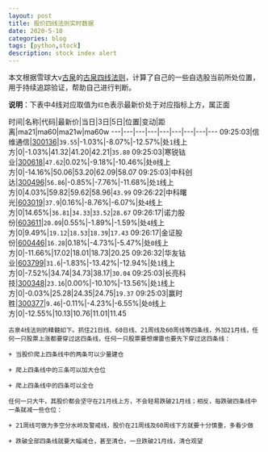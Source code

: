 ```yaml
---
layout: post
title: 股价四线法则实时数据
date: 2020-5-10
categories: blog
tags: [python,stock]
description: stock index alert
---
```



本文根据雪球大v[古泉](https://xueqiu.com/u/7148646888)的[古泉四线法则](https://xueqiu.com/7148646888/130498192)，计算了自己的一些自选股当前所处位置，用于持续追踪验证，帮助自己进行判断。

**说明**：下表中4线对应取值为`红色`表示最新价处于对应指标上方，属正面

时间|名称|代码|最新价|当日|3日|5日|位置|变动|距离|ma21|ma60|ma21w|ma60w
---|---|---|---|---|---|---|---|---
09:25:03|信维通信|[300136](https://xueqiu.com/S/SZ300136)|`39.55`|-1.03%|-8.07%|-12.57%|处`1`线上方|0|-1.03%|41.32|41.20|42.21|`35.80`
09:25:03|寒锐钴业|[300618](https://xueqiu.com/S/SZ300618)|`47.62`|0.02%|-9.18%|-10.46%|处`0`线上方|0|-14.16%|50.06|53.20|62.09|58.07
09:25:03|中科创达|[300496](https://xueqiu.com/S/SZ300496)|`56.86`|-0.85%|-7.76%|-11.68%|处`1`线上方|0|4.03%|59.82|59.62|58.96|`43.99`
09:26:22|中科曙光|[603019](https://xueqiu.com/S/SH603019)|`37.9`|0.16%|-8.76%|-6.07%|处`4`线上方|0|14.65%|`36.81`|`34.33`|`33.52`|`28.67`
09:26:17|诺力股份|[603611](https://xueqiu.com/S/SH603611)|`20.09`|0.55%|-1.89%|-1.59%|处`4`线上方|0|9.49%|`19.12`|`18.53`|`18.39`|`17.43`
09:26:17|金证股份|[600446](https://xueqiu.com/S/SH600446)|`16.28`|0.18%|-4.73%|-5.47%|处`0`线上方|0|-11.66%|17.02|18.01|18.73|20.25
09:26:32|华友钴业|[603799](https://xueqiu.com/S/SH603799)|`31.6`|-1.83%|-13.42%|-12.94%|处`1`线上方|0|-7.52%|34.74|34.73|38.17|`30.04`
09:25:03|长亮科技|[300348](https://xueqiu.com/S/SZ300348)|`23.16`|0.00%|-10.10%|-13.56%|处`1`线上方|0|-0.03%|25.28|24.35|24.75|`19.37`
09:25:03|赢时胜|[300377](https://xueqiu.com/S/SZ300377)|`9.46`|-0.11%|-4.23%|-6.55%|处`0`线上方|0|-12.55%|10.13|10.76|11.01|11.45

```
古泉4线法则的精髓如下。抓住21日线、60日线、21周线及60周线等四条线，外加21月线，任何一只股票上涨都要穿过这四条线，任何一只股票要想爆雷也要先下穿过这四条线：

+ 当股价爬上四条线中的两条可以少量建仓

+ 爬上四条线中的三条可以加大仓位

+ 爬上四条线中的四条可以全仓

任何一只大牛，其股价都会坚守在21月线上方，不会轻易跌破21月线；相反，每跌破四条线中一条就减一些仓位：

+ 21周线可做为多空分水岭及警戒线，股价在21周线及60周线下方就要十分慎重，多看少做

+ 跌破全部四条线就要大幅减仓，甚至清仓，一旦跌破21月线，清仓观望
```